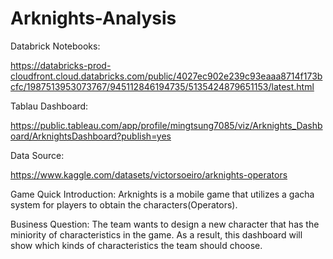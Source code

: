 # Arknights-Analysis

Databrick Notebooks: 

https://databricks-prod-cloudfront.cloud.databricks.com/public/4027ec902e239c93eaaa8714f173bcfc/1987513953073767/945112846194735/5135424879651153/latest.html

Tablau Dashboard: 

https://public.tableau.com/app/profile/mingtsung7085/viz/Arknights_Dashboard/ArknightsDashboard?publish=yes

Data Source: 

https://www.kaggle.com/datasets/victorsoeiro/arknights-operators


Game Quick Introduction:
Arknights is a mobile game that utilizes a gacha system for players to obtain the characters(Operators).

Business Question:
The team wants to design a new character that has the miniority of characteristics in the game. As a result, this dashboard will show which kinds of characteristics the team should choose.
